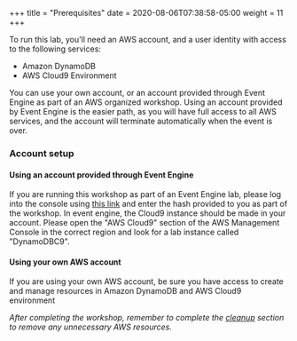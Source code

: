 +++
title = "Prerequisites"
date = 2020-08-06T07:38:58-05:00
weight = 11
+++

To run this lab, you'll need an AWS account, and a user identity with access to the following services:

* Amazon DynamoDB
* AWS Cloud9 Environment

You can use your own account, or an account provided through Event Engine as part of an AWS organized workshop.  Using an account provided by Event Engine is the easier path, as you will have full access to all AWS services, and the account will terminate automatically when the event is over.

### Account setup

#### Using an account provided through Event Engine

If you are running this workshop as part of an Event Engine lab, please log into the console using [this link](https://dashboard.eventengine.run/) and enter the hash provided to you as part of the workshop. In event engine, the Cloud9 instance should be made in your account. Please open the "AWS Cloud9" section of the AWS Management Console in the correct region and look for a lab instance called "DynamoDBC9". 

#### Using your own AWS account

If you are using your own AWS account, be sure you have access to create and manage resources in Amazon DynamoDB and AWS Cloud9 environment

*After completing the workshop, remember to complete the [cleanup](/hands-on-labs/cleanup.html) section to remove any unnecessary AWS resources.*
